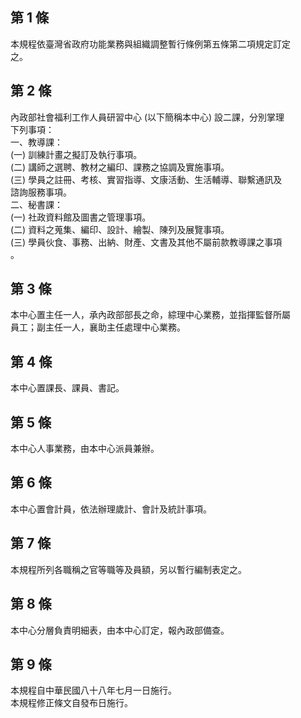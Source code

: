 第 1 條
-------
本規程依臺灣省政府功能業務與組織調整暫行條例第五條第二項規定訂定  
之。

第 2 條
-------
內政部社會福利工作人員研習中心 (以下簡稱本中心) 設二課，分別掌理  
下列事項：  
一、教導課：  
 (一) 訓練計畫之擬訂及執行事項。  
 (二) 講師之選聘、教材之編印、課務之協調及實施事項。  
 (三) 學員之註冊、考核、實習指導、文康活動、生活輔導、聯繫通訊及  
      諮詢服務事項。  
二、秘書課：  
 (一) 社政資料館及圖書之管理事項。  
 (二) 資料之蒐集、編印、設計、繪製、陳列及展覽事項。  
 (三) 學員伙食、事務、出納、財產、文書及其他不屬前款教導課之事項  
      。

第 3 條
-------
本中心置主任一人，承內政部部長之命，綜理中心業務，並指揮監督所屬  
員工；副主任一人，襄助主任處理中心業務。

第 4 條
-------
本中心置課長、課員、書記。

第 5 條
-------
本中心人事業務，由本中心派員兼辦。

第 6 條
-------
本中心置會計員，依法辦理歲計、會計及統計事項。

第 7 條
-------
本規程所列各職稱之官等職等及員額，另以暫行編制表定之。

第 8 條
-------
本中心分層負責明細表，由本中心訂定，報內政部備查。

第 9 條
-------
本規程自中華民國八十八年七月一日施行。  
本規程修正條文自發布日施行。

